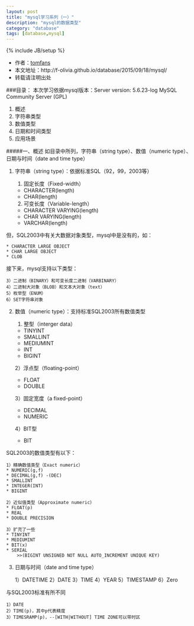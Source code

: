 ```yaml
---
layout: post
title: "mysql学习系列（一）"
description: "mysql的数据类型"
category: "database"
tags: [database,mysql]
---
```

{% include JB/setup %}

<ul>
    <li>作者：<a href="http://weibo.com/Polivia" target="blank">tomfans</a></li>
    <li>本文地址：http://f-olivia.github.io/database/2015/09/18/mysql/</li>
    <li>转载请注明出处</li>
</ul>

###目录：
本次学习依据mysql版本：Server version: 5.6.23-log MySQL Community Server (GPL)
<ol>
<li>概述</li>
<li>字符串类型</li>
<li>数值类型</li>
<li>日期和时间类型</li>
<li>应用场景</li>
</ol>

#####一、概述
如目录中所列，字符串（string type）、数值（numeric type）、日期与时间（date and time type）

1. 字符串（string type）：依据标准SQL（92，99，2003等）

	1) 固定长度（Fixed-width）
	* CHARACTER(length)
	* CHAR(length)
    
    2) 可变长度（Variable-length）
    * CHARACTER VARYING(length)
    * CHAR VARYING(length)
    * VARCHAR(length)

但，SQL2003中有关大数据对象类型，mysql中是没有的，如：

	* CHARACTER LARGE OBJECT
	* CHAR LARGE OBJECT
	* CLOB

接下来，mysql支持以下类型：
	
	3）二进制（BINARY）和可变长度二进制（VARBINARY）
	4）二进制大对象（BLOB）和文本大对象（text）
	5）枚举型（ENUM）
	6）SET字符串对象

2. 数值（numeric type）：支持标准SQL2003所有数值类型
	
	1) 整型（interger data）
	* TINYINT
	* SMALLINT
	* MEDIUMINT
	* INT
	* BIGINT
	
	2）浮点型（floating-point）
	* FLOAT
	* DOUBLE
	
	3）固定宽度（a fixed-point）
	* DECIMAL
	* NUMERIC
	
	4）BIT型
	* BIT

SQL2003的数值类型有以下：

	1）精确数值类型（Exact numeric）
	* NUMERIC(g,f)
	* DECIMAL(g,f) -(DEC)
	* SMALLINT
	* INTEGER(INT)
	* BIGINT
	
	2）近似值类型（Approximate numeric）
	* FLOAT(p)
	* REAL
	* DOUBLE PRECISION
	
	3）扩充了一些
	* TINYINT
	* MEDIUMINT
	* BIT(x)
	* SERIAL
		>>(BIGINT UNSIGNED NOT NULL AUTO_INCREMENT UNIQUE KEY)

3. 日期与时间（date and time type）
	
	1）DATETIME
	2）DATE
	3）TIME
	4）YEAR
	5）TIMESTAMP
	6）Zero

与SQL2003标准有所不同

	1）DATE
	2）TIME(p)，其中p代表精度
	3）TIMESRAMP(p)，--[WITH|WITHOUT] TIME ZONE可以带时区
	
